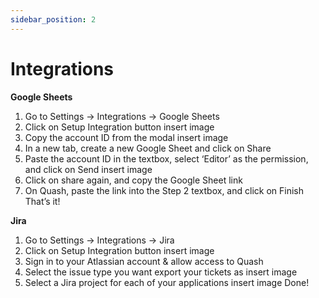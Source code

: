 ```yaml
---
sidebar_position: 2
---
```


# Integrations

**Google Sheets**

1. Go to Settings → Integrations → Google Sheets
2. Click on Setup Integration button
   insert image
3. Copy the account ID from the modal
   insert image
4. In a new tab, create a new Google Sheet and click on Share
5. Paste the account ID in the textbox, select ‘Editor’ as the permission, and click on Send
   insert image
6. Click on share again, and copy the Google Sheet link
7. On Quash, paste the link into the Step 2 textbox, and click on Finish
   That’s it!

**Jira**

1. Go to Settings → Integrations → Jira
2. Click on Setup Integration button
   insert image
3. Sign in to your Atlassian account & allow access to Quash
4. Select the issue type you want export your tickets as
   insert image
5. Select a Jira project for each of your applications
   insert image
   Done!

